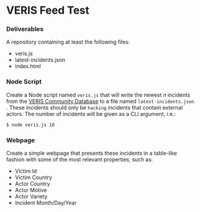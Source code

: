 # VERIS Feed Test

### Deliverables
A repository containing at least the following files:

- veris.js
- latest-incidents.json
- index.html

### Node Script
Create a Node script named `veris.js` that will write the newest *n* incidents from the [VERIS Community Database](https://github.com/vz-risk/VCDB) to a file named `latest-incidents.json` . These incidents should only be `hacking` incidents that contain external actors. The number of incidents will be given as a CLI argument, i.e.:

```bash
$ node veris.js 10
```

### Webpage
Create a simple webpage that presents these incidents in a table-like fashion with some of the most relevant properties, such as:

- Victim Id
- Victim Country
- Actor Country
- Actor Motive
- Actor Variety
- Incident Month/Day/Year